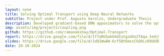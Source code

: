 ```yaml
---
layout: none
title: Solving Optimal Transport using Deep Neural Networks
subtitle: Project under Prof. Augusto Gerolin, Undergraduate Thesis
description: Developed gradient-based DNN appoximators to solve the optimal transport problem for high-dimensional data. Aimed to study application of OT in Density Functional Theory (DFT) to study dissociation of atoms.
img: assets/img/projects/coupling.png
github: https://github.com/ramanakshay/Optimal-Transport
report: https://drive.google.com/file/d/1f7aRG5wkO4dIutgzdXo2TAqa-3xHj9rE/view?usp=sharing
slides: https://drive.google.com/file/d/1dQ1Ww8W-6cf5Bt6mxsCkQ9LcD9UOdbKJ/view?usp=sharing
date: 20-10-2024
---
```

